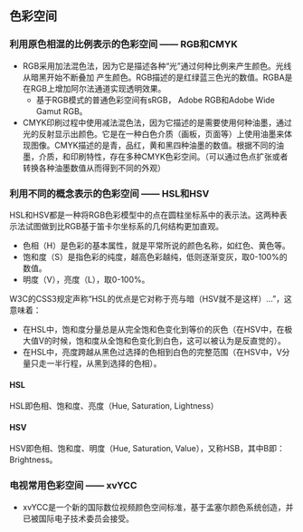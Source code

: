 
## 色彩空间

### 利用原色相混的比例表示的色彩空间 —— RGB和CMYK

- RGB采用加法混色法，因为它是描述各种“光”通过何种比例来产生颜色。光线从暗黑开始不断叠加 产生颜色。RGB描述的是红绿蓝三色光的数值。RGBA是在RGB上增加阿尔法通道实现透明效果。
  - 基于RGB模式的普通色彩空间有sRGB， Adobe RGB和Adobe Wide Gamut RGB。
- CMYK印刷过程中使用减法混色法，因为它描述的是需要使用何种油墨，通过光的反射显示出颜色。它是在一种白色介质（画板，页面等）上使用油墨来体现图像。CMYK描述的是青，品红，黄和黑四种油墨的数值。根据不同的油墨，介质，和印刷特性，存在多种CMYK色彩空间。（可以通过色点扩张或者转换各种油墨数值从而得到不同的外观）

### 利用不同的概念表示的色彩空间 —— HSL和HSV

HSL和HSV都是一种将RGB色彩模型中的点在圆柱坐标系中的表示法。这两种表示法试图做到比RGB基于笛卡尔坐标系的几何结构更加直观。

- 色相（H）是色彩的基本属性，就是平常所说的颜色名称，如红色、黄色等。
- 饱和度（S）是指色彩的纯度，越高色彩越纯，低则逐渐变灰，取0-100%的数值。
- 明度（V），亮度（L），取0-100%。

W3C的CSS3规定声称“HSL的优点是它对称于亮与暗（HSV就不是这样）…”，这意味着：
- 在HSL中，饱和度分量总是从完全饱和色变化到等价的灰色（在HSV中，在极大值V的时候，饱和度从全饱和色变化到白色，这可以被认为是反直觉的）。
- 在HSL中，亮度跨越从黑色过选择的色相到白色的完整范围（在HSV中，V分量只走一半行程，从黑到选择的色相）。

#### HSL

HSL即色相、饱和度、亮度（Hue, Saturation, Lightness）

#### HSV

HSV即色相、饱和度、明度（Hue, Saturation, Value），又称HSB，其中B即：Brightness。

### 电视常用色彩空间 —— xvYCC

- xvYCC是一个新的国际数位视频颜色空间标准，基于孟塞尔颜色系统创造，并已被国际电子技术委员会接受。
